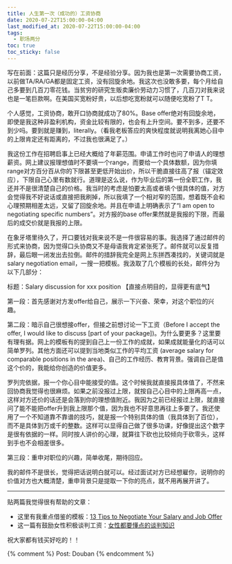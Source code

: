 ```yaml
---
title: 人生第一次（成功的）工资协商
date: 2020-07-22T15:00:00-04:00
last_modified_at: 2020-07-22T15:00:00-04:00
tags:
  - 职场两分
toc: true
toc_sticky: false
---
```


写在前面：这篇只是经历分享，不是经验分享。因为我也是第一次需要协商工资，以前做TA/RA/GA都是固定工资，没有回旋余地。我这次也没敢多要，每个月给自己多要到几百刀零花钱。当贫穷的研究生贩卖廉价劳动力习惯了，几百刀对我来说也是一笔巨款啊。在美国买宽粉好贵，以后想吃宽粉就可以随便吃宽粉了T T。

<!--more-->

个人感觉，工资协商，敢开口协商就成功了80%。Base offer绝对有回旋余地，即使是我这种非盈利机构，资金比较有限的，也会有上升空间。要不到多，还要不到少吗。要到就是赚到，literally。（看我老板答应的爽快程度就说明我离她心目中的上限肯定还有距离的，不过我也很满足了。）

我这份工作在招聘启事上已经大概给了年薪范围。申请工作时也问了申请人的理想薪资。网上建议报理想值时不要填一个range，而要给一个具体数额，因为你填range对方百分百从你的下限甚至更低开始出价，所以干脆直接往高了报（锚定效应），下限自己心里有数就行。道理是这么说，作为毕业后的第一份全职工作，我还并不是很清楚自己的价格。我当时的考虑是怕要太高或者填个很具体的值，对方会觉得我不好说话或直接把我刷掉，所以我填了一个相对窄的范围，想着既不会和心理预期相差太远，又留了回旋余地。并且在申请上明确表示了“I am open to negotiating specific numbers”。对方报的base offer果然就是我报的下限，而最后的成交价就是我报的上限。

在象牙塔里待久了，开口要钱对我来说不是一件很容易的事。我选择了通过邮件的形式来协商，因为觉得口头协商又不是母语我肯定紧张死了。邮件就可以反复措辞，最后眼一闭发出去拉倒。邮件的措辞我完全是网上东拼西凑找的，关键词就是salary negotiation email，一搜一把模板。我汲取了几个模板的长处，邮件分为以下几部分：

标题：Salary discussion for xxx position 【直接点明目的，显得更有底气】

第一段：首先感谢对方发offer给自己，展示一下兴奋、荣幸，对这个职位的兴趣。

第二段：暗示自己很想接offer，但接之前想讨论一下工资（Before I accept the offer, I would like to discuss [part of your package])。为什么要更多？这里要有理有据。网上的模板有的提到自己上一份工作的成就，如果成就能量化的话可以简单罗列。其他方面还可以提到当地类似工作的平均工资 (average salary for comparable positions in the area)、自己的工作经历、教育背景。强调自己是值这个价的，我能给你创造的价值更多。

罗列完依据，报一个你心目中能接受的值。这个时候我就直接报具体值了，不然来回协商我觉得也很麻烦。如果之前没报过上限，就按自己心目中的上限再高一点，这样对方还价的话还是会落到你的理想值附近。我因为之前已经报过上限，就直接问了能不能把offer升到我上限那个值，因为我也不好意思再往上多要了。我还使用了一个不知道靠不靠谱的技巧，就是报一个特别具体的值（我具体到了百位），而不是具体到万或千的整数。这样可以显得自己做了很多功课，好像提出这个数字是很有依据的一样。同时按人讲价的心理，就算往下砍也比较倾向于砍零头，这样到手也不会相差很多。

第三段：重申对职位的兴趣，简单收尾，期待回应。

我的邮件不是很长，觉得把话说明白就可以。经过面试对方已经想雇你，说明你的价值对方也大概清楚，重申背景只是提取一下你的亮点，就不用再展开讲了。

---

贴两篇我觉得很有帮助的文章： 
- 这里有我重点借鉴的模板：[13 Tips to Negotiate Your Salary and Job Offer](https://www.indeed.com/career-advice/pay-salary/how-to-negotiate-salary)
- 这一篇有鼓励女性积极谈判工资：[女性都要懂点的谈判知识](https://www.douban.com/note/694022794/)

祝大家都有钱买好吃的！！

{% comment %}
Post: Douban
{% endcomment %}
